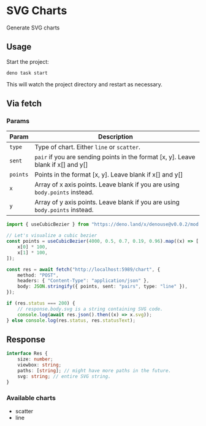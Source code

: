 # SVG Charts

Generate SVG charts

## Usage

Start the project:

```
deno task start
```

This will watch the project directory and restart as necessary.

## Via fetch

### Params

| Param    | Description                                                                       |
| -------- | --------------------------------------------------------------------------------- |
| `type`   | Type of chart. Either `line` or `scatter`.                                        |
| `sent`   | `pair` if you are sending points in the format [x, y]. Leave blank if x[] and y[] |
| `points` | Points in the format [x, y]. Leave blank if x[] and y[]                           |
| `x`      | Array of x axis points. Leave blank if you are using `body.points` instead.       |
| `y`      | Array of y axis points. Leave blank if you are using `body.points` instead.       |

```ts
import { useCubicBezier } from "https://deno.land/x/denouse@v0.0.2/mod.ts";

// Let's visualize a cubic bezier
const points = useCubicBezier(4000, 0.5, 0.7, 0.19, 0.96).map((x) => [
    x[0] * 100,
    x[1] * 100,
]);

const res = await fetch("http://localhost:5989/chart", {
    method: "POST",
    headers: { "Content-Type": "application/json" },
    body: JSON.stringify({ points, sent: "pairs", type: "line" }),
});

if (res.status === 200) {
    // response.body.svg is a string containing SVG code.
    console.log(await res.json().then((x) => x.svg));
} else console.log(res.status, res.statusText);
```

## Response
```ts
interface Res {
    size: number;
    viewbox: string;
    paths: [string]; // might have more paths in the future.
    svg: string; // entire SVG string.
}
```

### Available charts
-   scatter
-   line
